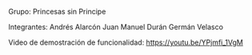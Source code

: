 Grupo: Princesas sin Principe

Integrantes:
Andrés Alarcón
Juan Manuel Durán
Germán Velasco

Video de demostración de funcionalidad: 
https://youtu.be/YPjmfi_1VgM

